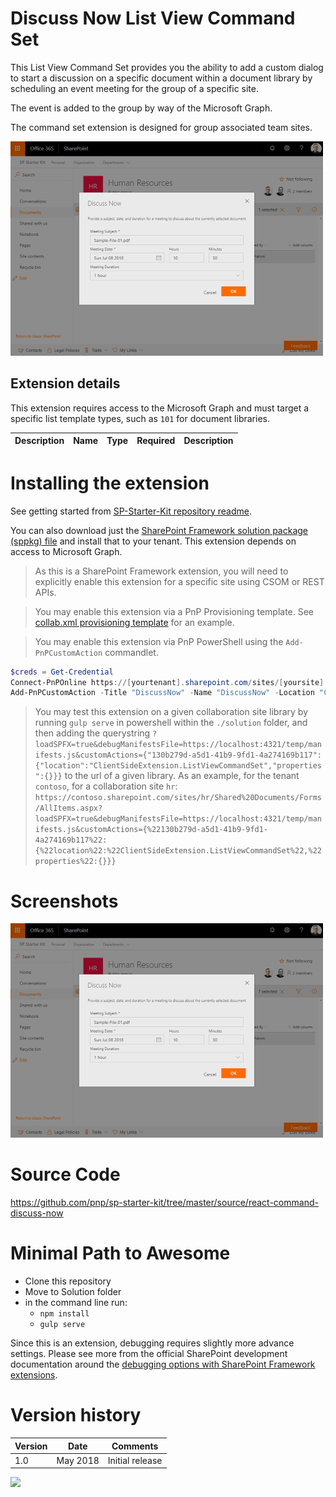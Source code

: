 # Discuss Now List View Command Set

This List View Command Set provides you the ability to add a custom dialog to start a discussion on a specific document within a document library by scheduling an event meeting for the group of a specific site.

The event is added to the group by way of the Microsoft Graph.

The command set extension is designed for group associated team sites.

![Discuss Now](../../assets/images/components/ext-collab-discussnow.png)


## Extension details

This extension requires access to the Microsoft Graph and must target a specific list template types, such as `101` for document libraries.

| Description | Name | Type | Required | Description |
| ---- | ---- | ---- | ---- | ---- |


# Installing the extension

See getting started from [SP-Starter-Kit repository readme](https://github.com/SharePoint/sp-starter-kit).

You can also download just the [SharePoint Framework solution package (sppkg) file](https://github.com/pnp/sp-starter-kit/blob/master/source/react-command-discuss-now/sharepoint/solution/react-command-discuss-now.sppkg) and install that to your tenant. This extension depends on access to Microsoft Graph.

> As this is a SharePoint Framework extension, you will need to explicitly enable this extension for a specific site using CSOM or REST APIs. 

> You may enable this extension via a PnP Provisioning template. See [collab.xml provisioning template](../../provisioning/collab.xml) for an example.

> You may enable this extension via PnP PowerShell using the `Add-PnPCustomAction` commandlet.

```powershell
$creds = Get-Credential
Connect-PnPOnline https://[yourtenant].sharepoint.com/sites/[yoursite] -Credentials $creds
Add-PnPCustomAction -Title "DiscussNow" -Name "DiscussNow" -Location "ClientSideExtension.ListViewCommandSet" -ClientSideComponentId 130b279d-a5d1-41b9-9fd1-4a274169b117 -RegistrationType List -RegistrationId 101
```

> You may test this extension on a given collaboration site library by running `gulp serve` in powershell within the `./solution` folder, and then adding the querystring `?loadSPFX=true&debugManifestsFile=https://localhost:4321/temp/manifests.js&customActions={"130b279d-a5d1-41b9-9fd1-4a274169b117":{"location":"ClientSideExtension.ListViewCommandSet","properties":{}}}` to the url of a given library. As an example, for the tenant `contoso`, for a collaboration site `hr`: `https://contoso.sharepoint.com/sites/hr/Shared%20Documents/Forms/AllItems.aspx?loadSPFX=true&debugManifestsFile=https://localhost:4321/temp/manifests.js&customActions={%22130b279d-a5d1-41b9-9fd1-4a274169b117%22:{%22location%22:%22ClientSideExtension.ListViewCommandSet%22,%22properties%22:{}}}`


# Screenshots

![Discuss Now](../../assets/images/components/ext-collab-discussnow.png)

# Source Code

https://github.com/pnp/sp-starter-kit/tree/master/source/react-command-discuss-now

# Minimal Path to Awesome

- Clone this repository
- Move to Solution folder
- in the command line run:
  - `npm install`
  - `gulp serve`

Since this is an extension, debugging requires slightly more advance settings. Please see more from the official SharePoint development documentation around the [debugging options with SharePoint Framework extensions](https://docs.microsoft.com/en-us/sharepoint/dev/spfx/debug-modern-pages).

# Version history

Version|Date|Comments
-------|----|--------
1.0|May 2018|Initial release


![](https://telemetry.sharepointpnp.com/sp-starter-kit/documentation/components/ext-collab-discussnow)